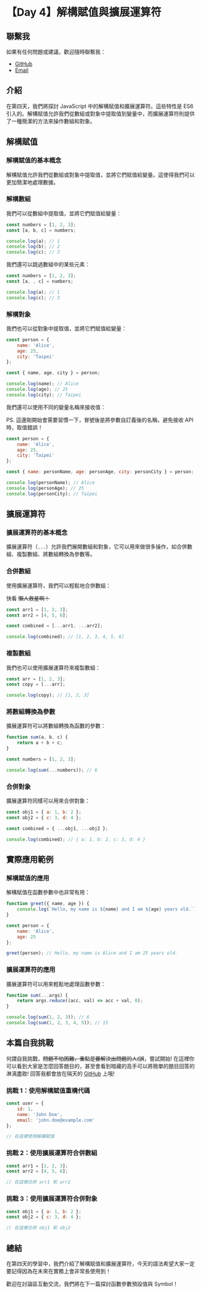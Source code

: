 # 【Day 4】解構賦值與擴展運算符

## 聯繫我

如果有任何問題或建議，歡迎隨時聯繫我：

- [GitHub](https://github.com/Chung-Chi-Lin)
- [Email](mailto:z0925955648@gmail.com)

## 介紹

在第四天，我們將探討 JavaScript 中的解構賦值和擴展運算符。這些特性是 ES6 引入的。解構賦值允許我們從數組或對象中提取值到變量中，而擴展運算符則提供了一種簡潔的方法來操作數組和對象。

## 解構賦值

### 解構賦值的基本概念

解構賦值允許我們從數組或對象中提取值，並將它們賦值給變量。這使得我們可以更加簡潔地處理數據。

### 解構數組

我們可以從數組中提取值，並將它們賦值給變量：

```javascript
const numbers = [1, 2, 3];
const [a, b, c] = numbers;

console.log(a); // 1
console.log(b); // 2
console.log(c); // 3
```

我們還可以跳過數組中的某些元素：

```javascript
const numbers = [1, 2, 3];
const [a, , c] = numbers;

console.log(a); // 1
console.log(c); // 3
```

### 解構對象

我們也可以從對象中提取值，並將它們賦值給變量：

```javascript
const person = {
    name: 'Alice',
    age: 25,
    city: 'Taipei'
};

const { name, age, city } = person;

console.log(name); // Alice
console.log(age); // 25
console.log(city); // Taipei
```

我們還可以使用不同的變量名稱來接收值：

PS. 這邊剛開始會需要習慣一下，冒號後是將參數自訂義後的名稱，避免接收 API 時，取值錯誤！

```javascript
const person = {
    name: 'Alice',
    age: 25,
    city: 'Taipei'
};

const { name: personName, age: personAge, city: personCity } = person;

console.log(personName); // Alice
console.log(personAge); // 25
console.log(personCity); // Taipei
```

## 擴展運算符

### 擴展運算符的基本概念

擴展運算符（`...`）允許我們展開數組和對象，它可以用來做很多操作，如合併數組、複製數組、將數組轉換為參數等。

### 合併數組

使用擴展運算符，我們可以輕鬆地合併數組：

快看 ~~懶人救星啊！~~
```javascript
const arr1 = [1, 2, 3];
const arr2 = [4, 5, 6];

const combined = [...arr1, ...arr2];

console.log(combined); // [1, 2, 3, 4, 5, 6]
```

### 複製數組

我們也可以使用擴展運算符來複製數組：

```javascript
const arr = [1, 2, 3];
const copy = [...arr];

console.log(copy); // [1, 2, 3]
```

### 將數組轉換為參數

擴展運算符可以將數組轉換為函數的參數：

```javascript
function sum(a, b, c) {
    return a + b + c;
}

const numbers = [1, 2, 3];

console.log(sum(...numbers)); // 6
```

### 合併對象

擴展運算符同樣可以用來合併對象：

```javascript
const obj1 = { a: 1, b: 2 };
const obj2 = { c: 3, d: 4 };

const combined = { ...obj1, ...obj2 };

console.log(combined); // { a: 1, b: 2, c: 3, d: 4 }
```

## 實際應用範例

### 解構賦值的應用

解構賦值在函數參數中也非常有用：

```javascript
function greet({ name, age }) {
    console.log(`Hello, my name is ${name} and I am ${age} years old.`);
}

const person = {
    name: 'Alice',
    age: 25
};

greet(person); // Hello, my name is Alice and I am 25 years old.
```

### 擴展運算符的應用

擴展運算符可以用來輕鬆地處理函數參數：

```javascript
function sum(...args) {
    return args.reduce((acc, val) => acc + val, 0);
}

console.log(sum(1, 2, 3)); // 6
console.log(sum(1, 2, 3, 4, 5)); // 15
```

## 本篇自我挑戰
何謂自我挑戰，~~問題不怕困難，重點是要解決出問題的人(誤~~，嘗試開始! 在這裡你可以看到大家是怎麼回答題目的，甚至會看到暗藏的高手可以將簡單的題目回答的淋漓盡致!
回答我都會放在隔天的 [GitHub](https://github.com/Chung-Chi-Lin) 上哦!

### 挑戰 1：使用解構賦值重構代碼

```javascript
const user = {
    id: 1,
    name: 'John Doe',
    email: 'john.doe@example.com'
};

// 在這裡使用解構賦值
```

### 挑戰 2：使用擴展運算符合併數組

```javascript
const arr1 = [1, 2, 3];
const arr2 = [4, 5, 6];

// 在這裡合併 arr1 和 arr2
```

### 挑戰 3：使用擴展運算符合併對象

```javascript
const obj1 = { a: 1, b: 2 };
const obj2 = { c: 3, d: 4 };

// 在這裡合併 obj1 和 obj2
```

## 總結

在第四天的學習中，我們介紹了解構賦值和擴展運算符，今天的語法希望大家一定要記得因為在未來在實務上會非常長使用到！

歡迎在討論區互動交流，我們將在下一篇探討函數參數預設值與 Symbol！
